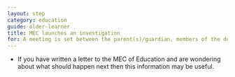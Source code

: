 ```yaml
---
layout: step
category: education
guide: older-learner
title: MEC launches an investigation
for: A meeting is set between the parent(s)/guardian, members of the department of education and the school
---
```

- If you have written a letter to the MEC of Education and are wondering about what should happen next then this information may be useful.